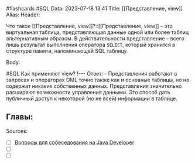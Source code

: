 #flashcards #SQL 
Data: 2023-07-18 13:41
Title: [[Представление, view]]
Alias:
Header:

Что такое [[Представление, view]]?::[[Представление, view]] – это виртуальная таблица, представляющая данные одной или более таблиц альтернативным образом. В действительности представление – всего лишь результат выполнения оператора `SELECT`, который хранится в структуре памяти, напоминающей SQL таблицу.
<!--SR:!2023-11-03,10,690-->


Body:


#SQL 
Как применяют view?
!---
Ответ:
	- Представления работают в запросах и операторах DML точно также как и основные таблицы, но не содержат никаких собственных данных. Представления значительно расширяют возможности управления данными. Это способ дать публичный доступ к некоторой (но не всей) информации в таблице.
<!--SR:!2023-11-01,6,335-->




Главы:
-


Sources:
- [ ] [Вопросы для собеседования на Java Developer](https://github.com/enhorse/java-interview/blob/master/README.md#%D0%9E%D0%9E%D0%9F)
- [ ] []()
- [ ] []()
